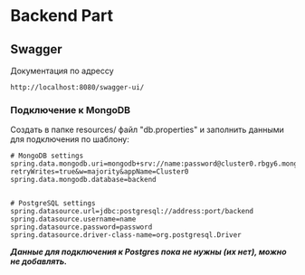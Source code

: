 # Backend Part

## Swagger
Документация по адрессу
```
http://localhost:8080/swagger-ui/
```

### Подключение к MongoDB
Создать в папке resources/ файл "db.properties" и заполнить данными для подключения по шаблону:
```properties
# MongoDB settings
spring.data.mongodb.uri=mongodb+srv://name:password@cluster0.rbgy6.mongodb.net/?retryWrites=true&w=majority&appName=Cluster0
spring.data.mongodb.database=backend


# PostgreSQL settings
spring.datasource.url=jdbc:postgresql://address:port/backend
spring.datasource.username=name
spring.datasource.password=password
spring.datasource.driver-class-name=org.postgresql.Driver
```

<b><i>Данные для подключения к Postgres пока не нужны (их нет), можно не добавлять.</i></b>
